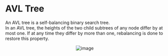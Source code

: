 # AVL Tree

An AVL tree is a self-balancing binary search tree.<br>
In an AVL tree, the heights of the two child subtrees of any node differ by at most one. If at any time they differ by more than one, rebalancing is done to restore this property.<br>
                <p align="center">![image](https://upload.wikimedia.org/wikipedia/commons/thumb/f/fd/AVL_Tree_Example.gif/220px-AVL_Tree_Example.gif)</p>
